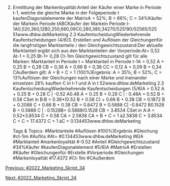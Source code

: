 2. Ermittlung der Markenloyalität:Anteil der Käufer einer Marke in Periode t-1, welche die gleiche Marke in der Folgeperiode t kaufenDiagonalelemente der MatrixA = 52%; B = 66%; C = 34%Käufer der Markein Periode tABCKäufer der Markein Periode t-1A0,520,360,12B0,250,660,09C0,280,380,34270/525190/52565/525
51www.dhbw.deMarketing
2.3 KaufentscheidungWiederkehrende Kaufentscheidungen (4/6)3. Erstellen und Auflösen der Gleichungenfür die langfristigen Marktanteile / den Gleichgewichtszustand:Der aktuelle Marktanteil ergibt sich aus den Marktanteilen der Vorperiode:At= 0,52 At-1 + 0,25 Bt-1+ 0,28 Ct-1Im Gleichgewichtszustand gilt für alle Marken: Marktanteil in Periode t = Marktanteil in Periode t-1A = 0,52 A + 0,25 B + 0,28 CB = 0,36 A + 0,66 B + 0,38 CC = 0,12 A + 0,09 B + 0,34 CAußerdem gilt: A + B + C = 1 (100%)Ergebnis: A = 35%; B = 52%; C = 13%Auflösen der Gleichungen nach einer Marke und ineinander einsetzen 28% kauften C in t-1 und A in t
52www.dhbw.deMarketing
2.3 KaufentscheidungWiederkehrende Kaufentscheidungen (5/6)A = 0.52 A + 0.25 B + 0.28 C | -0.52 A0.48 A = 0.25 B + 0.28 C | : 0.48A = 0.52 B + 0.58 CSet in B:B = 0.36*(0.52 B + 0.58 C) + 0.66 B + 0.38 CB = 0.1872 B + 0.2088 C + 0.66 B + 0.38 CB = 0.8472 B + 0.5888 C| -0.8472 B0.1528 B = 0.5888 C | : 0.1528B= 0.5888/0.1528 CB = 3.8534 CSet in A:A = 0.52*3.8534 C + 0.58 CA = 2.5838 CA + B + C = 1  à2.5838 C + 3.8534 C + C = 17.4372 C = 1   àC = 0.134453www.dhbw.deMarketing

   Tags & Topics:
   #Marktanteile
   #Auflösen
   #100%)Ergebnis
   #Gleichung
   #ct-1im
   #Auflös
   #At=
   #0.134453www.dhbw.deMarketing
   #6)A
   #Marktanteil
   #markenloyalität
   #-0.52
   #Anteil
   #Gleichgewichtszustand
   #34%Käufer
   #kaufenDiagonalelement
   #5/6)A
   #MatrixA
   #Erstellen
   #Käufer
   #Gleichungenfür
   #Erstelle
   #Vorperiode
   #Gleichungen
   #Markenloyalität
   #17.4372
   #Ct-1Im
   #CAußerdem

[Previous: #2022_Marketing_Skript_34](2022_Marketing_Skript_34.md)

[Next: #2022_Marketing_Skript_34](2022_Marketing_Skript_34.md)